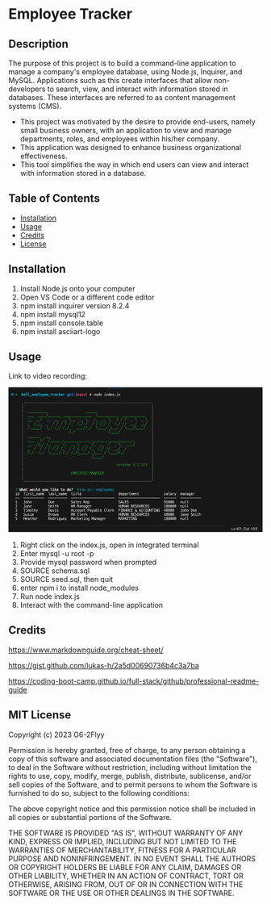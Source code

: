 # Employee Tracker

## Description

The purpose of this project is to build a command-line application to manage a company's employee database, using Node.js, Inquirer, and MySQL. Applications such as this create interfaces that allow non-developers to search, view, and interact with information stored in databases. These interfaces are referred to as content management systems (CMS). 

- This project was motivated by the desire to provide end-users, namely small business owners, with an application to view and manage departments, roles, and employees within his/her company.
- This application was designed to enhance business organizational effectiveness.
- This tool simplifies the way in which end users can view and interact with information stored in a database.

## Table of Contents

- [Installation](#installation)
- [Usage](#usage)
- [Credits](#credits)
- [License](#license)

## Installation

1. Install Node.js onto your computer
2. Open VS Code or a different code editor
3. npm install inquirer version 8.2.4
4. npm install mysql12
5. npm install console.table
6. npm install asciiart-logo

## Usage

Link to video recording: 

![alt text](/assets/images/bell_emp_tracker_screenshot.png)

1. Right click on the index.js, open in integrated terminal
2. Enter mysql -u root -p
3. Provide mysql password when prompted
4. SOURCE schema.sql
5. SOURCE seed.sql, then quit
6. enter npm i to install node_modules
7. Run node index.js
8. Interact with the command-line application 

## Credits

https://www.markdownguide.org/cheat-sheet/

https://gist.github.com/lukas-h/2a5d00690736b4c3a7ba

https://coding-boot-camp.github.io/full-stack/github/professional-readme-guide

## MIT License

Copyright (c) 2023 G6-2Flyy

Permission is hereby granted, free of charge, to any person obtaining a copy of this software and associated documentation files (the "Software"), to deal in the Software without restriction, including without limitation the rights to use, copy, modify, merge, publish, distribute, sublicense, and/or sell copies of the Software, and to permit persons to whom the Software is furnished to do so, subject to the following conditions:

The above copyright notice and this permission notice shall be included in all copies or substantial portions of the Software.

THE SOFTWARE IS PROVIDED "AS IS", WITHOUT WARRANTY OF ANY KIND, EXPRESS OR IMPLIED, INCLUDING BUT NOT LIMITED TO THE WARRANTIES OF MERCHANTABILITY, FITNESS FOR A PARTICULAR PURPOSE AND NONINFRINGEMENT. IN NO EVENT SHALL THE AUTHORS OR COPYRIGHT HOLDERS BE LIABLE FOR ANY CLAIM, DAMAGES OR OTHER LIABILITY, WHETHER IN AN ACTION OF CONTRACT, TORT OR OTHERWISE, ARISING FROM, OUT OF OR IN CONNECTION WITH THE SOFTWARE OR THE USE OR OTHER DEALINGS IN THE SOFTWARE.



